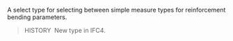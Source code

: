 ﻿A select type for selecting between simple measure types for reinforcement bending parameters.

> HISTORY&nbsp; New type in IFC4.
